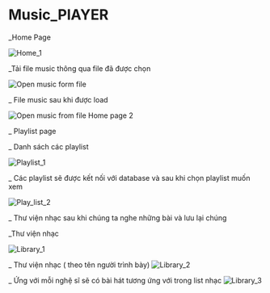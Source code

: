 # Music_PlAYER
_Home Page

![Home_1](https://user-images.githubusercontent.com/69359047/152190989-a2267b88-f056-45fa-a959-292480bd2ad3.PNG)

_Tải file music thông qua file đã được chọn

![Open music form file](https://user-images.githubusercontent.com/69359047/152191056-3f3b4960-7787-4afc-a931-dab09640c113.PNG)

_ File music sau khi được load

![Open music from file Home page 2](https://user-images.githubusercontent.com/69359047/152191120-c3995cb1-8e78-4048-8b3c-ba0e6e28ed50.PNG)

_ Playlist page

_ Danh sách các playlist

![Playlist_1](https://user-images.githubusercontent.com/69359047/152191215-b282d1c5-be87-4226-82b7-0198fc5a8af7.PNG)

_ Các playlist sẽ được kết nối với database và sau khi chọn playlist muốn xem

![Play_list_2](https://user-images.githubusercontent.com/69359047/152191274-c221fe30-0acd-40b6-beb3-351b466b4c43.PNG)

_ Thư viện nhạc sau khi chúng ta nghe những bài và lưu lại chúng

_Thư viện nhạc

![Library_1](https://user-images.githubusercontent.com/69359047/152191334-9b13ec21-59c6-4917-be6a-9efd18d285db.PNG)

_ Thư viện nhạc ( theo tên người trình bày)
![Library_2](https://user-images.githubusercontent.com/69359047/152191379-2538a895-a2e2-4ea4-8bf6-78b81ad05f05.PNG)

_ Ứng với mỗi nghệ sĩ sẽ có bài hát tương ứng với trong list nhạc
![Library_3](https://user-images.githubusercontent.com/69359047/152191406-80ae66a9-fb36-49ea-afeb-74f0cd4d9249.PNG)
